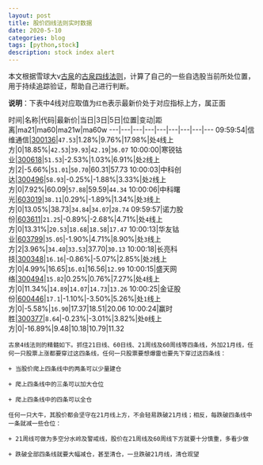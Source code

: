 ```yaml
---
layout: post
title: 股价四线法则实时数据
date: 2020-5-10
categories: blog
tags: [python,stock]
description: stock index alert
---
```



本文根据雪球大v[古泉](https://xueqiu.com/u/7148646888)的[古泉四线法则](https://xueqiu.com/7148646888/130498192)，计算了自己的一些自选股当前所处位置，用于持续追踪验证，帮助自己进行判断。

**说明**：下表中4线对应取值为`红色`表示最新价处于对应指标上方，属正面

时间|名称|代码|最新价|当日|3日|5日|位置|变动|距离|ma21|ma60|ma21w|ma60w
---|---|---|---|---|---|---|---|---
09:59:54|信维通信|[300136](https://xueqiu.com/S/SZ300136)|`47.53`|1.28%|9.76%|17.98%|处`4`线上方|0|18.85%|`42.53`|`39.93`|`42.19`|`36.07`
10:00:00|寒锐钴业|[300618](https://xueqiu.com/S/SZ300618)|`51.53`|-2.53%|1.03%|6.91%|处`2`线上方|2|-5.66%|`51.01`|`50.70`|60.31|57.73
10:00:03|中科创达|[300496](https://xueqiu.com/S/SZ300496)|`58.93`|-0.25%|-1.88%|3.33%|处`2`线上方|0|7.92%|60.09|`57.88`|59.59|`44.34`
10:00:06|中科曙光|[603019](https://xueqiu.com/S/SH603019)|`38.11`|0.29%|-1.89%|1.34%|处`3`线上方|0|13.05%|38.73|`34.84`|`34.07`|`28.74`
09:59:57|诺力股份|[603611](https://xueqiu.com/S/SH603611)|`21.25`|-0.89%|-2.68%|4.71%|处`4`线上方|0|13.31%|`20.53`|`18.68`|`18.58`|`17.47`
10:00:13|华友钴业|[603799](https://xueqiu.com/S/SH603799)|`35.05`|-1.90%|4.71%|8.90%|处`3`线上方|2|3.96%|`34.40`|`33.53`|37.70|`30.13`
10:00:18|长亮科技|[300348](https://xueqiu.com/S/SZ300348)|`16.16`|-0.86%|-5.07%|2.85%|处`2`线上方|0|4.99%|16.65|`16.01`|16.56|`12.99`
10:00:15|盛天网络|[300494](https://xueqiu.com/S/SZ300494)|`15.82`|0.25%|0.76%|7.27%|处`4`线上方|0|11.34%|`14.89`|`14.07`|`14.73`|`13.26`
10:00:25|金证股份|[600446](https://xueqiu.com/S/SH600446)|`17.1`|-1.10%|-3.50%|5.26%|处`1`线上方|0|-5.58%|`16.90`|17.37|18.51|20.06
10:00:24|赢时胜|[300377](https://xueqiu.com/S/SZ300377)|`8.64`|-0.23%|-3.01%|3.82%|处`0`线上方|0|-16.89%|9.48|10.18|10.79|11.32

```
古泉4线法则的精髓如下。抓住21日线、60日线、21周线及60周线等四条线，外加21月线，任何一只股票上涨都要穿过这四条线，任何一只股票要想爆雷也要先下穿过这四条线：

+ 当股价爬上四条线中的两条可以少量建仓

+ 爬上四条线中的三条可以加大仓位

+ 爬上四条线中的四条可以全仓

任何一只大牛，其股价都会坚守在21月线上方，不会轻易跌破21月线；相反，每跌破四条线中一条就减一些仓位：

+ 21周线可做为多空分水岭及警戒线，股价在21周线及60周线下方就要十分慎重，多看少做

+ 跌破全部四条线就要大幅减仓，甚至清仓，一旦跌破21月线，清仓观望
```